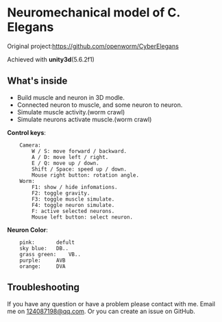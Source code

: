 # Neuromechanical model of C. Elegans

Original project:https://github.com/openworm/CyberElegans

Achieved with **unity3d**(5.6.2f1)

What's inside
-------------
- Build muscle and neuron in 3D modle.
- Connected neuron to muscle, and some neuron to neuron.
- Simulate muscle activity.(worm crawl)
- Simulate neurons activate muscle.(worm crawl)


**Control keys**:
```
	Camera:
		W / S: move forward / backward.
		A / D: move left / right.
		E / Q: move up / down.
		Shift / Space: speed up / down.
		Mouse right button: rotation angle.
	Worm:
		F1: show / hide infomations.
		F2: toggle gravity.
		F3: toggle muscle simulate.
		F4: toggle neuron simulate.
		F: active selected neurons.
		Mouse left button: select neuron.
```

**Neuron Color**:
```
	pink:		defult
	sky blue:	DB..
	grass green:	VB..
	purple:		AVB
	orange:		DVA
```

Troubleshooting
--------------------
If you have any question or have a problem please contact with me.
Email me on 124087198@qq.com. Or you can create an issue on GitHub.
